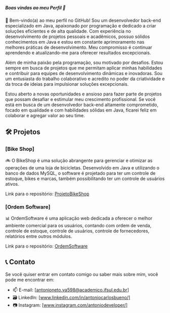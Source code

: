 ##### Boas vindas ao meu Perfil 💙

📌 Bem-vindo(a) ao meu perfil no GitHub! Sou um desenvolvedor back-end especializado em Java, apaixonado por programação e dedicado a criar soluções eficientes e de alta qualidade. Com experiência no desenvolvimento de projetos pessoais e acadêmicos, possuo sólidos conhecimentos em Java e estou em constante aprimoramento nas melhores práticas de desenvolvimento. Meu compromisso é continuar aprendendo e atualizando-me para oferecer resultados excepcionais.

Além de minha paixão pela programação, sou motivado por desafios. Estou sempre em busca de projetos que me permitam aplicar minhas habilidades e contribuir para equipes de desenvolvimento dinâmicas e inovadoras. Sou um entusiasta do trabalho colaborativo e acredito no poder da criatividade e da troca de ideias para impulsionar soluções excepcionais.

Estou aberto a novas oportunidades e ansioso para fazer parte de projetos que possam desafiar e estimular meu crescimento profissional. Se você está em busca de um desenvolvedor back-end altamente comprometido, focado em qualidade e com habilidades sólidas em Java, ficarei feliz em colaborar e agregar valor ao seu time.

## 🛠 Projetos 

### [Bike Shop]
🚲 O BikeShop é uma solução abrangente para gerenciar e otimizar as operações de uma loja de bicicletas. Desenvolvido em Java e utilizando o banco de dados MySQL, o software é projetado para ter um controle de estoque, bikes e marcas, também possibilitando ter um controle de usuários ativos.

Link para o repositório: [ProjetoBikeShop](https://github.com/Antonio-217/ProjetoBikeShop)

### [Ordem Software] 
📊 OrdemSoftware é uma aplicação web dedicada a oferecer o melhor ambiente comercial para os usuários, contando com ordem de venda, controle de estoque, controle de usuários, controle de fornecedores, relatórios entre outros módulos.

Link para o repositório: [OrdemSoftware](https://github.com/Antonio-217/OrdemSoftware)

## 📞 Contato 

Se você quiser entrar em contato comigo ou saber mais sobre mim, você pode me encontrar em:

- 📫 E-mail: [antonioneto.va598@academico.ifsul.edu.br]
- 🗃 LinkedIn: [www.linkedin.com/in/antoniocarlosbueno/]
- 📷 Instagram: [www.instagram.com/antoniodeveloper/]

